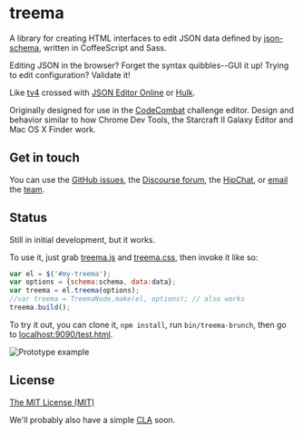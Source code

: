 treema
======

<script src="https://raw.github.com/sderickson/treema/master/treema.js" type="text/javascript"></script>

A library for creating HTML interfaces to edit JSON data defined by
 [json-schema](http://json-schema.org/), written in CoffeeScript and Sass.

Editing JSON in the browser? Forget the syntax quibbles--GUI it up! 
Trying to edit configuration? Validate it!

Like
 [tv4](https://github.com/geraintluff/tv4) crossed with 
 [JSON Editor Online](https://github.com/josdejong/jsoneditor/) or 
 [Hulk](https://github.com/kevinburke/hulk).

Originally designed for use in the [CodeCombat](http://codecombat.com/) challenge editor.
Design and behavior similar to how Chrome Dev Tools, the Starcraft II Galaxy Editor and Mac OS X Finder work. 

## Get in touch
You can use the [GitHub issues](https://github.com/sderickson/treema/issues), the
 [Discourse forum](http://discourse.codecombat.com/), the
 [HipChat](http://www.hipchat.com/g3plnOKqa), or
 [email](mailto:team@codecombat.com) the
 [team](http://codecombat.com/about).

## Status
Still in initial development, but it works.

To use it, just grab [treema.js](https://github.com/sderickson/treema/blob/master/treema.js) 
and [treema.css](https://github.com/sderickson/treema/blob/master/treema.css), then invoke it 
like so:

```javascript
var el = $('#my-treema');
var options = {schema:schema, data:data};
var treema = el.treema(options);
//var treema = TreemaNode.make(el, options); // also works
treema.build();
```

To try it out, you can clone it, `npm install`, run `bin/treema-brunch`, then go to 
[localhost:9090/test.html](http://localhost:9090/test.html).

![Prototype example](http://i.imgur.com/YZiciiu.png)

## License
[The MIT License (MIT)](https://github.com/sderickson/treema/blob/master/LICENSE)

We'll probably also have a simple [CLA](http://en.wikipedia.org/wiki/Contributor_License_Agreement) soon.